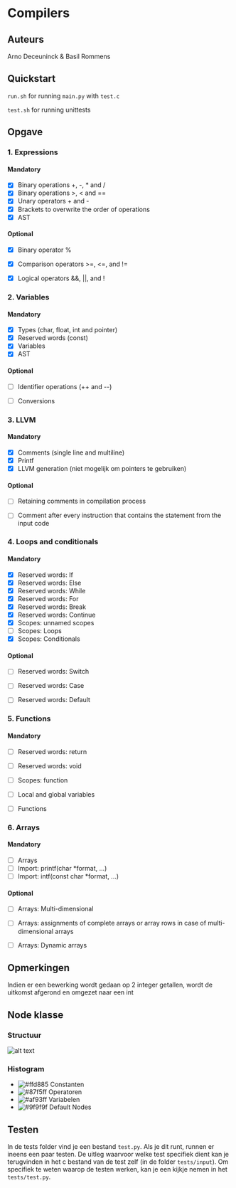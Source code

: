 # Compilers
## Auteurs
Arno Deceuninck & Basil Rommens
## Quickstart
```run.sh``` for running ```main.py``` with ```test.c```

```test.sh``` for running unittests
## Opgave
### 1. Expressions
#### Mandatory
- [x] Binary operations +, -, * and /
- [x] Binary operations >, < and ==
- [x] Unary operators + and -
- [x] Brackets to overwrite the order of operations
- [x] AST
#### Optional
- [x] Binary operator %
- [x] Comparison operators >=, <=, and !=
- [x] Logical operators &&, ||, and !


### 2. Variables
#### Mandatory
- [x] Types (char, float, int and pointer)
- [x] Reserved words (const)
- [x] Variables
- [x] AST

#### Optional
- [ ] Identifier operations (++ and --)
- [ ] Conversions


### 3. LLVM
#### Mandatory
- [x] Comments (single line and multiline)
- [x] Printf
- [x] LLVM generation (niet mogelijk om pointers te gebruiken)

#### Optional
- [ ] Retaining comments in compilation process
- [ ] Comment after every instruction that contains the statement from the input code


### 4. Loops and conditionals
#### Mandatory
- [x] Reserved words: If
- [x] Reserved words: Else
- [x] Reserved words: While
- [x] Reserved words: For
- [x] Reserved words: Break
- [x] Reserved words: Continue
- [x] Scopes: unnamed scopes
- [ ] Scopes: Loops
- [x] Scopes: Conditionals

#### Optional
- [ ] Reserved words: Switch
- [ ] Reserved words: Case
- [ ] Reserved words: Default


### 5. Functions
#### Mandatory
- [ ] Reserved words: return
- [ ] Reserved words: void
- [ ] Scopes: function
- [ ] Local and global variables
- [ ] Functions


### 6. Arrays
#### Mandatory
- [ ] Arrays
- [ ] Import: printf(char *format, ...)
- [ ] Import: intf(const char *format, ...)

#### Optional
- [ ] Arrays: Multi-dimensional
- [ ] Arrays: assignments of complete arrays or array rows in case of multi-dimensional arrays
- [ ] Arrays: Dynamic arrays


## Opmerkingen
Indien er een bewerking wordt gedaan op 2 integer getallen, wordt de uitkomst afgerond en omgezet naar een int

## Node klasse
### Structuur
![alt text](doc/NodeClass.png)

### Histogram
- ![#ffd885](https://placehold.it/15/ffd885/000000?text=+) Constanten
- ![#87f5ff](https://placehold.it/15/87f5ff/000000?text=+) Operatoren
- ![#af93ff](https://placehold.it/15/af93ff/000000?text=+) Variabelen
- ![#9f9f9f](https://placehold.it/15/9f9f9f/000000?text=+) Default Nodes

## Testen
In de tests folder vind je een bestand ```test.py```. Als je dit runt, runnen er ineens een paar testen. De uitleg waarvoor
welke test specifiek dient kan je terugvinden in het c bestand van de test zelf (in de folder ```tests/input```). Om specifiek te weten waarop de testen werken, kan je een kijkje nemen in het ```tests/test.py```. 
